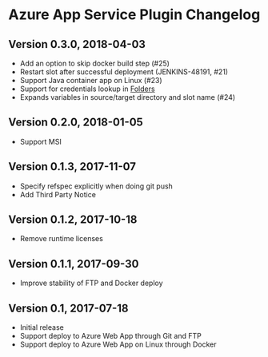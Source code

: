 # Azure App Service Plugin Changelog

## Version 0.3.0, 2018-04-03
* Add an option to skip docker build step (#25)
* Restart slot after successful deployment (JENKINS-48191, #21)
* Support Java container app on Linux (#23)
* Support for credentials lookup in [Folders](https://plugins.jenkins.io/cloudbees-folder)
* Expands variables in source/target directory and slot name (#24)

## Version 0.2.0, 2018-01-05
* Support MSI

## Version 0.1.3, 2017-11-07
* Specify refspec explicitly when doing git push
* Add Third Party Notice

## Version 0.1.2, 2017-10-18
* Remove runtime licenses

## Version 0.1.1, 2017-09-30
* Improve stability of FTP and Docker deploy

## Version 0.1, 2017-07-18
* Initial release
* Support deploy to Azure Web App through Git and FTP
* Support deploy to Azure Web App on Linux through Docker
